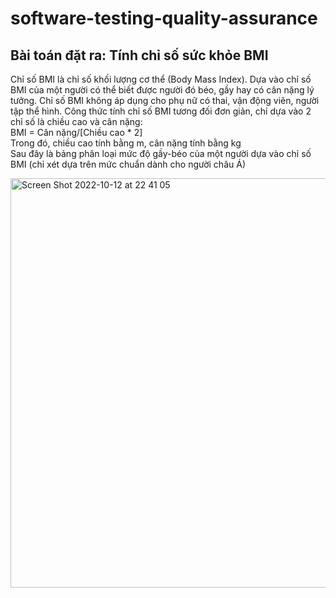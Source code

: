 # software-testing-quality-assurance
## Bài toán đặt ra: Tính chỉ số sức khỏe BMI
Chỉ số BMI là chỉ số khối lượng cơ thể (Body Mass Index). Dựa vào chỉ số BMI của một người có thể biết được người đó béo, gầy hay có cân nặng lý tưởng. Chỉ số BMI không áp dụng cho phụ nữ có thai, vận động viên, người tập thể hình. Công thức tính chỉ số BMI tương đối đơn giản, chỉ dựa vào 2 chỉ số là chiều cao và cân nặng: \
BMI = Cân nặng/[Chiều cao * 2] \
Trong đó, chiều cao tính bằng m, cân nặng tính bằng kg \
Sau đây là bảng phân loại mức độ gầy-béo của một người dựa vào chỉ số BMI (chỉ xét dựa trên mức chuẩn dành cho người châu Á)

<img width="655" alt="Screen Shot 2022-10-12 at 22 41 05" src="https://user-images.githubusercontent.com/61541281/195387858-639110cd-2b1c-4c8c-8245-8c5fbb68e5ab.png">



